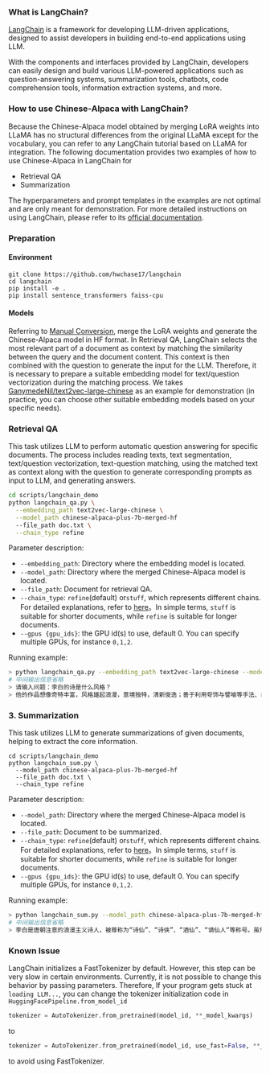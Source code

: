 ### What is LangChain?

[LangChain](https://github.com/hwchase17/langchain "Markdown") is a framework for developing LLM-driven applications, designed to assist developers in building end-to-end applications using LLM.

With the components and interfaces provided by LangChain, developers can easily design and build various LLM-powered applications such as question-answering systems, summarization tools, chatbots, code comprehension tools, information extraction systems, and more.

### How to use Chinese-Alpaca with LangChain?

Because the Chinese-Alpaca model obtained by merging LoRA weights into LLaMA has no structural differences from the original LLaMA except for the vocabulary, you can refer to any LangChain tutorial based on LLaMA for integration. 
The following documentation provides two examples of how to use Chinese-Alpaca in LangChain for

* Retrieval QA
* Summarization

The hyperparameters and prompt templates in the examples are not optimal and are only meant for demonstration. For more detailed instructions on using LangChain, please refer to its [official documentation](https://docs.langchain.com/docs/).


### Preparation

#### Environment

```
git clone https://github.com/hwchase17/langchain
cd langchain
pip install -e . 
pip install sentence_transformers faiss-cpu
```

#### Models

Referring to [Manual Conversion](https://github.com/ymcui/Chinese-LLaMA-Alpaca/wiki/Manual-Conversion), merge the LoRA weights and generate  the Chinese-Alpaca model in HF format.
In Retrieval QA, LangChain selects the most relevant part of a document as context by matching the similarity between the query and the document content. This context is then combined with the question to generate the input for the LLM. Therefore, it is necessary to prepare a suitable embedding model for text/question vectorization during the matching process. We takes [GanymedeNil/text2vec-large-chinese](https://huggingface.co/GanymedeNil/text2vec-large-chinese/tree/main) as an example for demonstration (in practice, you can choose other suitable embedding models based on your specific needs).

### Retrieval QA

This task utilizes LLM to perform automatic question answering for specific documents. The process includes reading texts, text segmentation, text/question vectorization, text-question matching, using the matched text as context along with the question to generate corresponding prompts as input to LLM, and generating answers.

```bash
cd scripts/langchain_demo
python langchain_qa.py \
  --embedding_path text2vec-large-chinese \
  --model_path chinese-alpaca-plus-7b-merged-hf
  --file_path doc.txt \
  --chain_type refine
```

Parameter description:

* `--embedding_path`: Directory where the embedding model is located.
* `--model_path`: Directory where the merged Chinese-Alpaca model is located.
* `--file_path`: Document for retrieval QA.
* `--chain_type`: `refine`(default) or`stuff`, which represents different chains. For detailed explanations, refer to [here](https://docs.langchain.com/docs/components/chains/index_related_chains)。In simple terms, `stuff` is suitable for shorter documents, while `refine` is suitable for longer documents.
* `--gpus {gpu_ids}`: the GPU id(s) to use, default 0. You can specify multiple GPUs, for instance `0,1,2`.

Running example:

```bash
> python langchain_qa.py --embedding_path text2vec-large-chinese --model_path chinese-alpaca-plus-7b-merged-hf --file_path doc.txt --chain_type refine
# 中间输出信息省略
> 请输入问题：李白的诗是什么风格？
> 他的作品想像奇特丰富，风格雄起浪漫，意境独特，清新俊逸；善于利用夸饰与譬喻等手法、自然优美的词句，表现出奔放的情感。
```

### 3. Summarization

This task utilizes LLM to generate summarizations of given documents, helping to extract the core information.

```
cd scripts/langchain_demo
python langchain_sum.py \
  --model_path chinese-alpaca-plus-7b-merged-hf
  --file_path doc.txt \
  --chain_type refine
```

Parameter description:

* `--model_path`: Directory where the merged Chinese-Alpaca model is located.
* `--file_path`: Document to be summarized.
* `--chain_type`: `refine`(default) or`stuff`, which represents different chains. For detailed explanations, refer to [here](https://docs.langchain.com/docs/components/chains/index_related_chains)。In simple terms, `stuff` is suitable for shorter documents, while `refine` is suitable for longer documents.
* `--gpus {gpu_ids}`: the GPU id(s) to use, default 0. You can specify multiple GPUs, for instance `0,1,2`.

Running example:

```bash
> python langchain_sum.py --model_path chinese-alpaca-plus-7b-merged-hf --file_path doc.txt
# 中间输出信息省略
> 李白是唐朝注意的浪漫主义诗人，被尊称为“诗仙”、“诗侠”、“酒仙”、“谪仙人“等称号。虽然性格桀骜不驯，但他留下了许多脍炙人口的诗歌作品，这些作品流传至今，被广泛传颂。尽管他只待长安不到两年就离开，但在晚年，他结识了杜甫和高适，并成为好友。然而，安史之乱导致他被捕入狱，最终在63岁去世，虽然他的大部分作品已经散佚，但他留下的九百多首诗歌仍然广受赞誉。
```

### Known Issue

LangChain initializes a FastTokenizer by default. However, this step can be very slow in certain environments. Currently, it is not possible to change this behavior by passing parameters. Therefore, If your program gets stuck at `loading LLM...`, you can change the tokenizer initialization code in `HuggingFacePipeline.from_model_id`

```python
tokenizer = AutoTokenizer.from_pretrained(model_id, **_model_kwargs)
```

to

```python
tokenizer = AutoTokenizer.from_pretrained(model_id, use_fast=False, **_model_kwargs)
```
to avoid using FastTokenizer.